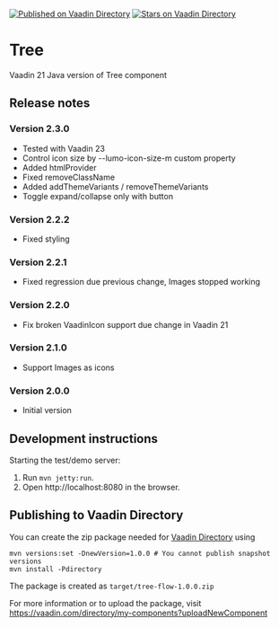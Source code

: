 [![Published on Vaadin  Directory](https://img.shields.io/badge/Vaadin%20Directory-published-00b4f0.svg)](https://vaadin.com/directory/component/tree)
[![Stars on Vaadin Directory](https://img.shields.io/vaadin-directory/star/tree.svg)](https://vaadin.com/directory/component/tree)

# Tree

Vaadin 21 Java version of Tree component

## Release notes

### Version 2.3.0

- Tested with Vaadin 23
- Control icon size by --lumo-icon-size-m custom property
- Added htmlProvider
- Fixed removeClassName
- Added addThemeVariants / removeThemeVariants
- Toggle expand/collapse only with button

### Version 2.2.2

- Fixed styling

### Version 2.2.1

- Fixed regression due previous change, Images stopped working

### Version 2.2.0

- Fix broken VaadinIcon support due change in Vaadin 21

### Version 2.1.0

- Support Images as icons

### Version 2.0.0

- Initial version


## Development instructions

Starting the test/demo server:
1. Run `mvn jetty:run`.
2. Open http://localhost:8080 in the browser.

## Publishing to Vaadin Directory

You can create the zip package needed for [Vaadin Directory](https://vaadin.com/directory/) using
```
mvn versions:set -DnewVersion=1.0.0 # You cannot publish snapshot versions 
mvn install -Pdirectory
```

The package is created as `target/tree-flow-1.0.0.zip`

For more information or to upload the package, visit https://vaadin.com/directory/my-components?uploadNewComponent
